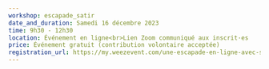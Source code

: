 ```yaml
---
workshop: escapade_satir
date_and_duration: Samedi 16 décembre 2023
time: 9h30 - 12h30
location: Événement en ligne<br>Lien Zoom communiqué aux inscrit·es
price: Événement gratuit (contribution volontaire acceptée)
registration_url: https://my.weezevent.com/une-escapade-en-ligne-avec-satir-decembre-2023
---
```

